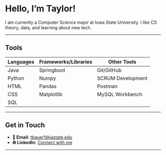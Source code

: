 # Hello, I’m Taylor!

I am currently a Computer Science major at Iowa State University. I like CS theory, data, and learning about new tech.

---

## Tools

| **Languages**       | **Frameworks/Libraries**  | **Other Tools**       |
|---------------------|---------------------------|-----------------------|
| Java                | Springboot                | Git/GitHub            |
| Python              | Numpy                     | SCRUM Development     |
| HTML                | Pandas                    | Postman               |
| CSS                 | Matplotlib                | MySQL Workbench       |
| SQL                 |                           |                       |

---

## Get in Touch

- **📧 Email:** [tbauer1@iastate.edu](mailto:tbauer1@iastate.edu)
- **🌐 LinkedIn:** [Connect with me](https://www.linkedin.com/in/taylor-b-9191182ab?utm_source=share&utm_campaign=share_via&utm_content=profile&utm_medium=ios_app)

---

